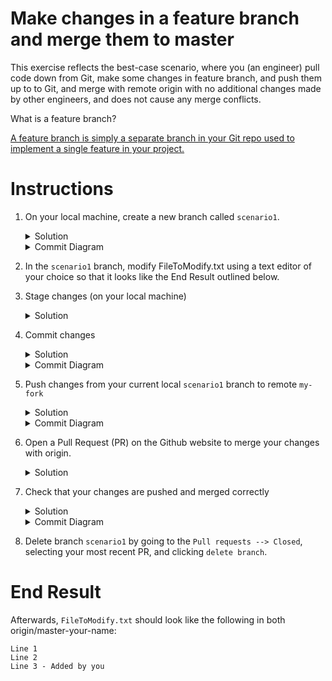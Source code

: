 # Make changes in a feature branch and merge them to master

This exercise reflects the best-case scenario, where you (an engineer) pull code down from Git, make some changes in feature branch, and push them up to to Git, and merge with remote origin with no additional changes made by other engineers, and does not cause any merge conflicts. 

What is a feature branch?

[A feature branch is simply a separate branch in your Git repo used to implement a single feature in your project.](https://bocoup.com/blog/git-workflow-walkthrough-feature-branches)

# Instructions
1. On your local machine, create a new branch called `scenario1`.
    <details>
    <summary>Solution</summary>

    ```console
    $ git checkout -b scenario1
    ```
    </details>

    <details>
    <summary>Commit Diagram</summary>

    Below are the commit diagrams for your local repo, remote `my-fork`, and remote `origin`. `A` and `B` represent existing commits in this project, while `C` or later letters (in future diagrams) represent new changes a user introduces. 

    Currently, the local repo, `my-fork` and `origin` all point to the same commit (the existing content in the repo).
    ```
    Our local repo:
    
    A---B master-your-name, scenario1
    

    Remote "my-fork":
    
    A---B master-your-name
    

    Remote "origin":
    
    A---B master-your-name
    ```
    </details>

1. In the `scenario1` branch, modify FileToModify.txt using a text editor of your choice so that it looks like the End Result outlined below. 
1. Stage changes (on your local machine)
    <details>
    <summary>Solution</summary>
    
    ```console 
    $ git stage -A
    ```
    </details>
1. Commit changes
    <details>
    <summary>Solution</summary>
    
    ```console 
    $ git commit -m "added a line to the end"
    ```
    </details>
    <details>
    <summary>Commit Diagram</summary>

    ```
    Our local Repo: 

    Branch "scenario1" is pointing at your new commit, C.
    
      C scenario1
     /
    A---B master-your-name
    

    Remote "my-fork": 
    
    A---B master-your-name
    

    Remote "origin": 
    
    A---B master-your-name
    ```
    </details>
1. Push changes from your current local `scenario1` branch to remote `my-fork`
    <details>
    <summary>Solution</summary>
    
    ```console
    $ git push -u my-fork scenario1
    ```
    </details>
    <details>
    <summary>Commit Diagram</summary>

    Check your [`commit logs`](https://git-scm.com/book/en/v2/Git-Basics-Viewing-the-Commit-History), which contains all commits and merges by all authors in this project, in reverse-chronological order:
    ```console
    $ git log
    ```

    Try to match each pointer in the above commit logs to the commit diagrams below.
    
    ```
    Our local Repo: 
    
      C scenario1
     /
    A---B master-your-name
    

    Remote "my-fork": 

      C scenario1
     /
    A---B master-your-name


    Remote "origin":
    
    A---B master-your-name
    ```
    </details>
1. Open a Pull Request (PR) on the Github website to merge your changes with origin. 
    <details>
    <summary>Solution</summary>
    
    1. Go to `your-fork` (where you pushed your changes) on the Github website. By deafult, this is located at `github.intuit.com/<your-name>/git-practice`
    1. Click "New pull request" (beside "Branch: master-your-name"). Notice this action automatically takes you to the `git-practice` repo in Albertasaurus, as this is where you are trying to merge your code change to. 
    1. Scroll down to see all the file change(s) you have made, and ensure they are correct. Ensure the "head repository" is your your fork, the "base repository" is Albertasaurus/git-practice, and that the compared and base branches are both `master-your-name`.
    1. Click the green "Create pull request" button. Add a descriptive title and description illustrating the nature of your code change if you wish. Once all checks have passed, choose "Squash and merge" from the dropdown beside "Merge pull request", then "Confirm merge". 

        "[Squash and merge](https://github.blog/2016-04-01-squash-your-commits/#enter-commit-squashing)" takes all the commits pushed to `my-fork` and pushes them into `master-your-name` in Albertasaurus as one single commit.
    1. You can go to the "code" tab in `Albertasaurus/git-practice`, go to the `master-your-name` branch, and see that your changes are merged.

1. Check that your changes are pushed and merged correctly
    <details>
    <summary>Solution</summary>
    
    Update your local repo, and its pointers. 
    ``` console
    $ git checkout master-<your-name>
    $ git pull
    ```

    Check your commit logs 
    ```console
    $ git log
    ```
    </details>

    <details>
    <summary>Commit Diagram</summary>

    After `my-fork` is PR-ed into `master-your-name`, `master-your-name` will point at a new commit `C'`, that represents the squahsed version of all commits from the `scenario1` branch.
    ```
    Our local Repo: 
    
    A---B---C' master-your-name


    Remote "my-fork": 
    
    A---B master-your-name


    Remote "origin":
    
    A---B---C' master-your-name
    ```
    </details>
1. Delete branch `scenario1` by going to the `Pull requests --> Closed`, selecting your most recent PR, and clicking `delete branch`. 

# End Result
Afterwards, `FileToModify.txt` should look like the following in both origin/master-your-name:
```
Line 1 
Line 2
Line 3 - Added by you
```
